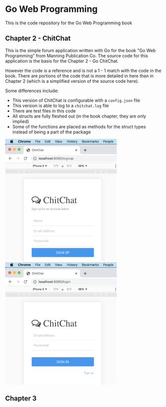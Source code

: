 # Go Web Programming

This is the code repository for the Go Web Programming book

## Chapter 2 - ChitChat

This is the simple forum application written with Go for the book "Go Web Programming" from Manning Publication Co. The source code for this application is the basis for the Chapter 2 - Go ChitChat. 

However the code is a reference and is not a 1 - 1 match with the code in the book. There are portions of the code that is more detailed in here than in Chapter 2 (which is a simplified version of the source code here).

Some differences include:

* This version of ChitChat is configurable with a `config.json` file
* This version is able to log to a `chitchat.log` file
* There are test files in this code
* All structs are fully fleshed out (in the book chapter, they are only implied)
* Some of the functions are placed as methods for the struct types instead of being a part of the package

<img src="https://github.com/jadugnap/gwp/blob/master/screenshots/signup.png" width="360">  <img src="https://github.com/jadugnap/gwp/blob/master/screenshots/login.png" width="360">

## Chapter 3
